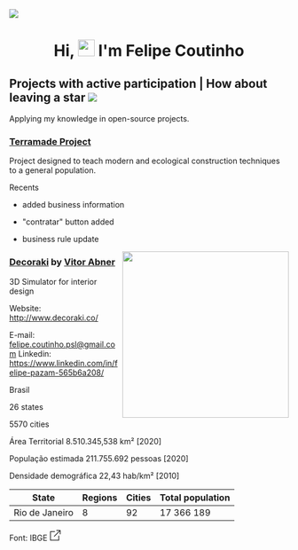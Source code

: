 <img src="https://github.com/felipe-pazam/felipe-pazam/blob/main/mysvg.svg">



<h1 align="center" >Hi, <img src="https://raw.githubusercontent.com/kaueMarques/kaueMarques/master/hi.gif" width="30px"> I'm Felipe Coutinho</h1> 

## Projects with active participation | How about leaving a star <img src="https://github.com/felipe-pazam/felipe-pazam/blob/main/octicon.svg">

Applying my knowledge in open-source projects.

### <a href="https://github.com/felipe-pazam/Projeto-Terramade">Terramade Project</a>

Project designed to teach modern and ecological construction techniques to a general population.    
  
Recents

* added business information

* "contratar" button added

* business rule update

<img src="http://www.decoraki.co/img/decoraki-full-logo.png" align="right" width="300">   

### <a href="https://github.com/felipe-pazam/Decoraki">Decoraki</a> by <a href="https://github.com/vitorabner/decoraki">Vitor Abner</a>

3D Simulator for interior design

Website: http://www.decoraki.co/

E-mail: felipe.coutinho.psl@gmail.com
Linkedin: https://www.linkedin.com/in/felipe-pazam-565b6a208/

Brasil

26 states 

5570 cities

Área Territorial 8.510.345,538 km²   [2020]

População estimada 211.755.692 pessoas   [2020]

Densidade demográfica 22,43 hab/km²   [2010]

State | Regions | Cities | Total population 
---|---|---|---
Rio de Janeiro | 8 | 92 | 17 366 189 

Font: IBGE <a href="https://www.ibge.gov.br/cidades-e-estados"><svg xmlns="http://www.w3.org/2000/svg" viewBox="0 0 512 512" width="20px" height="20px"> 
  <polygon fill="var(--ci-primary-color, currentColor)" points="400 464 48 464 48 104 240 104 240 72 16 72 16 496 432 496 432 272 400 272 400 464" class="ci-primary"/>
  <polygon fill="var(--ci-primary-color, currentColor)" points="304 16 304 48 441.373 48 188.687 300.687 211.313 323.313 464 70.627 464 208 496 208 496 16 304 16" class="ci-primary"/>
</svg></a>